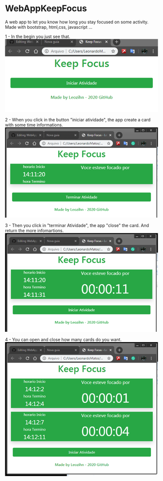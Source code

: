 # WebAppKeepFocus
A web app to let you know how long you stay focused on some activity.
Made with bootstrap, html,css, javascript ...

1 - In the begin you just see that. 
![alt test](screen/1.PNG)

2 - When you click in the button "iniciar atividade", the app create a card with some time informations.
![alt test](screen/2.PNG)

3 - Then you click in "terminar Atividade", the app "close" the card. And return the more infomartions.
![alt test](screen/3.PNG)

4 - You can open and close how many cards do you want.
![alt test](screen/4.PNG)

